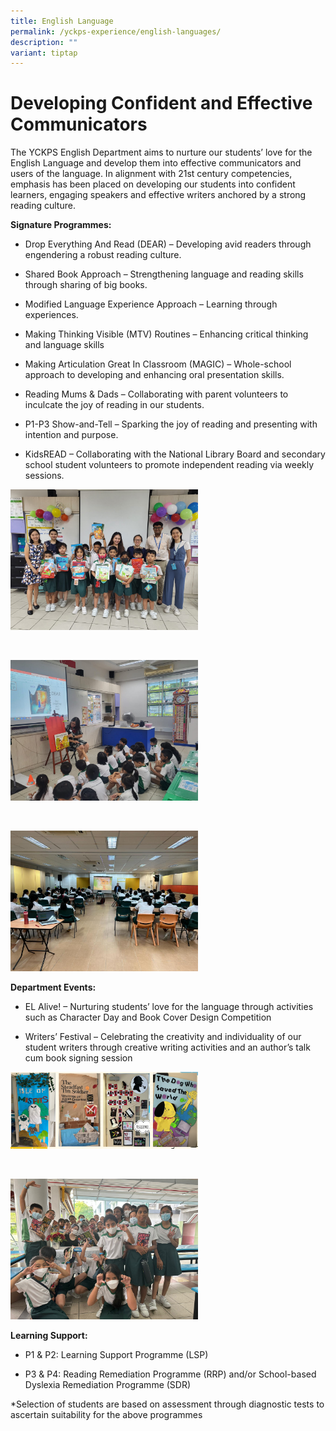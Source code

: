 ```yaml
---
title: English Language
permalink: /yckps-experience/english-languages/
description: ""
variant: tiptap
---
```

<h1>Developing Confident and Effective Communicators</h1>
<p>The YCKPS English Department aims to nurture our students’ love for the
English Language and develop them into effective communicators and users
of the language. In alignment with 21st century competencies, emphasis
has been placed on developing our students into confident learners, engaging
speakers and effective writers anchored by a strong reading culture.</p>
<p><strong>Signature Programmes:</strong>
</p>
<ul data-tight="true" class="tight">
<li>
<p>Drop Everything And Read (DEAR) – Developing avid readers through engendering
a robust reading culture.</p>
</li>
<li>
<p>Shared Book Approach – Strengthening language and reading skills through
sharing of big books.</p>
</li>
<li>
<p>Modified Language Experience Approach – Learning through experiences.</p>
</li>
<li>
<p>Making Thinking Visible (MTV) Routines – Enhancing critical thinking and
language skills</p>
</li>
<li>
<p>Making Articulation Great In Classroom (MAGIC) – Whole-school approach
to developing and enhancing oral presentation skills.</p>
</li>
<li>
<p>Reading Mums &amp; Dads – Collaborating with parent volunteers to inculcate
the joy of reading in our students.</p>
</li>
<li>
<p>P1-P3 Show-and-Tell – Sparking the joy of reading and presenting with
intention and purpose.</p>
</li>
<li>
<p>KidsREAD – Collaborating with the National Library Board and secondary
school student volunteers to promote independent reading via weekly sessions.</p>
</li>
</ul>
<div class="isomer-image-wrapper">
<img style="width:300px;height:auto;" height="auto" width="100%" src="/images/2023/English/kidsread%20-%20n%20ng.jpeg">
</div>
<p>
<br>
</p>
<div class="isomer-image-wrapper">
<img style="width:300px;height:auto;" height="auto" width="100%" src="/images/2023/English/reading%20mums%20&amp;%20dads%20-%20n%20ng.jpeg">
</div>
<p>
<br>
</p>
<div class="isomer-image-wrapper">
<img style="width:300px;height:auto;" height="auto" width="100%" src="/images/2023/English/p6%20oral%20conversation%20workshop%20-%20n%20ng.jpeg">
</div>
<p><strong>Department Events:</strong>
</p>
<ul data-tight="true" class="tight">
<li>
<p>EL Alive! – Nurturing students’ love for the language through activities
such as Character Day and Book Cover Design Competition</p>
</li>
<li>
<p>Writers’ Festival – Celebrating the creativity and individuality of our
student writers through creative writing activities and an author’s talk
cum book signing session</p>
</li>
</ul>
<div class="isomer-image-wrapper">
<img style="width:300px;height:auto;" height="auto" width="100%" src="/images/2023/English/book%20cover%20design%20competition%20-%20n%20ng.PNG">
</div>
<p>
<br>
</p>
<div class="isomer-image-wrapper">
<img style="width:300px;height:auto;" height="auto" width="100%" src="/images/2023/English/authors'%20talk%20&amp;%20book%20signing%20session%20-%20n%20ng.jpeg">
</div>
<p><strong>Learning Support:</strong>
</p>
<ul data-tight="true" class="tight">
<li>
<p>P1 &amp; P2: Learning Support Programme (LSP)</p>
</li>
<li>
<p>P3 &amp; P4: Reading Remediation Programme (RRP) and/or School-based Dyslexia
Remediation Programme (SDR)</p>
</li>
</ul>
<p>*Selection of students are based on assessment through diagnostic tests
to ascertain suitability for the above programmes</p>